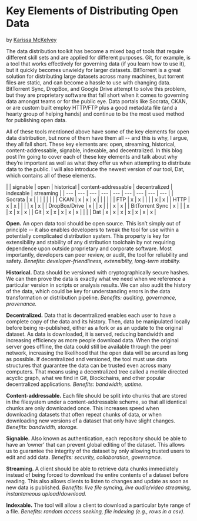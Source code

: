 # Key Elements of Distributing Open Data
by [Karissa McKelvey](http://karissa.github.io)

The data distribution toolkit has become a mixed bag of tools that require different skill sets and are applied for different purposes. Git, for example, is a tool that works effectively for governing data (if you learn how to use it), but it quickly becomes unwieldy for larger datasets. BitTorrent is a great solution for distributing large datasets across many machines, but torrent files are static, and can become a hassle to use with changing data. BitTorrent Sync, DropBox, and Google Drive attempt to solve this problem, but they are proprietary software that fall short when it comes to governing data amongst teams or for the public eye. Data portals like Socrata, CKAN, or are custom built employ HTTP/FTP plus a good metadata file (and a hearty group of helping hands) and continue to be the most used method for publishing open data.

All of these tools mentioned above have some of the key elements for open data distribution, but none of them have them all -- and this is why, I argue, they all fall short. These key elements are: open, streaming, historical, content-addressable, signable, indexable, and decentralized. In this blog post I’m going to cover each of these key elements and talk about why they’re important as well as what they offer us when attempting to distribute data to the public. I will also introduce the newest version of our tool, Dat, which contains all of these elements.


| | signable | open | historical | content-addressable | decentralized | indexable | streaming |
| --- | --- | --- | --- | --- | --- | --- | --- | --- |
| Socrata | x |   |   |   |   |   |   |
| CKAN | x | x | x |   |   |   |   |
| FTP | x | x |   |   |   | x |  x |
| HTTP | x | x |   |   |   | x | x |
| DropBox/Drive | x |   | x |   |   | x | x |
| BitTorrent Sync | x |   |   | x | x | x | x |
| Git | x | x  | x | x | x |   |   |
| Dat |  x | x | x | x | x | x | x |




**Open.** An open data tool should be open source. This isn’t simply out of principle -- it also enables developers to tweak the tool for use within a potentially complicated distribution system. This property is key for extensibility and stability of any distribution toolchain by not requiring dependence upon outside proprietary and corporate software. Most importantly, developers can peer review, or audit, the tool for reliability and safety. *Benefits: developer-friendliness, extensibilty, long-term stability.*

**Historical.** Data should be versioned with cryptographically secure hashes. We can then prove the data is exactly what we need when we reference a particular version in scripts or analysis results. We can also audit the history of the data, which could be key for understanding errors in the data transformation or distribution pipeline. *Benefits: auditing, governance, provenance.*

**Decentralized.** Data that is decentralized enables each user to have a complete copy of the data and its history. Then, data be manipulated locally before being re-published, either as a fork or as an update to the original dataset. As data is downloaded, it is served, reducing bandwidth and increasing efficiency as more people download data. When the original server goes offline, the data could still be available through the peer network, increasing the likelihood that the open data will be around as long as possible. If decentralized and versioned, the tool must use data structures that guarantee the data can be trusted even across many computers. That means using a decentralized tree called a merkle directed acyclic graph, what we find in Git, Blockchains, and other popular decentralized applications.  *Benefits: bandwidth, uptime.*

**Content-addressable.** Each file should be split into chunks that are stored in the filesystem under a content-addressable scheme, so that all identical chunks are only downloaded once. This increases speed when downloading datasets that often repeat chunks of data, or when downloading new versions of a dataset that only have slight changes. *Benefits: bandwidth, storage.*

**Signable.** Also known as authentication, each repository should be able to have an ‘owner’ that can prevent global editing of the dataset. This allows us to guarantee the integrity of the dataset by only allowing trusted users to edit and add data. *Benefits: security, collaboration, governance.*

**Streaming.** A client should be able to retrieve data chunks immediately instead of being forced to download the entire contents of a dataset before reading. This also allows clients to listen to changes and update as soon as new data is published. *Benefits: live file syncing, live audio/video streaming, instantaneous upload/download.*

**Indexable.** The tool will allow a client to download a particular byte range of a file. *Benefits: random access seeking, file indexing (e.g., rows in a csv).*
